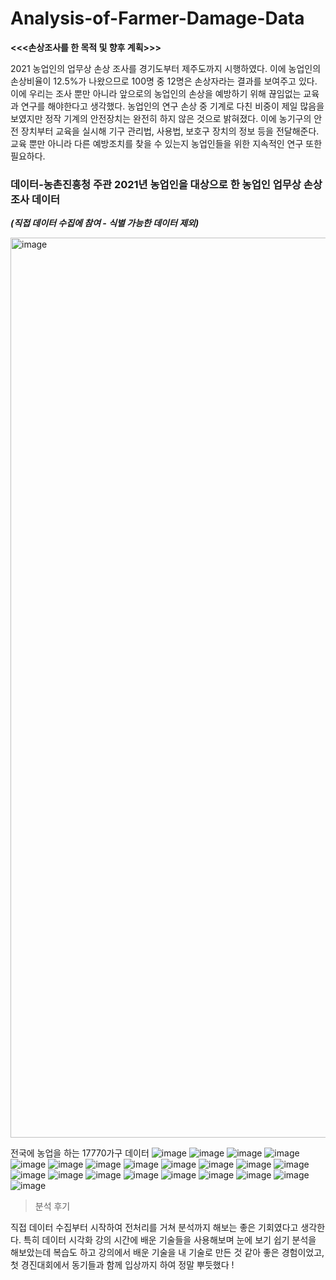 # Analysis-of-Farmer-Damage-Data

**<<<손상조사를 한 목적 및 향후 계획>>>**

2021 농업인의 업무상 손상 조사를 경기도부터 제주도까지 시행하였다. 이에 농업인의 손상비율이 12.5%가 나왔으므로
100명 중 12명은 손상자라는 결과를 보여주고 있다. 이에 우리는 조사 뿐만 아니라 앞으로의 농업인의 손상을 예방하기 위해 끊임없는 교육과 연구를 해야한다고 생각했다. 
농업인의 연구 손상 중 기계로 다친 비중이 제일 많음을 보였지만 정작 기계의 안전장치는  완전히 하지 않은 것으로 밝혀졌다. 이에 농기구의 안전 장치부터 교육을 실시해 기구 관리법, 사용법, 보호구 장치의 정보 등을 전달해준다.
교육 뿐만 아니라 다른 예방조치를 찾을 수 있는지 농업인들을 위한 지속적인 연구 또한 필요하다.


### 데이터-농촌진흥청 주관 2021년 농업인을 대상으로 한 농업인 업무상 손상 조사 데이터

***(직접 데이터 수집에 참여 - 식별 가능한 데이터 제외)***

<img width="1440" alt="image" src="https://github.com/kimtaekeong/Analysis-of-Farmer-Damage-Data/assets/113247215/5c135398-2028-48dc-81b6-afb1e4eb8d4a">


전국에 농업을 하는 17770가구 데이터
![image](https://github.com/kimtaekeong/Analysis-of-Farmer-Damage-Data/assets/113247215/93e4152d-d1be-4e78-8222-f635fd6b7c53)
![image](https://github.com/kimtaekeong/Analysis-of-Farmer-Damage-Data/assets/113247215/611c0aad-430e-459c-8e59-d89d8a279651)
![image](https://github.com/kimtaekeong/Analysis-of-Farmer-Damage-Data/assets/113247215/d215180d-ffee-4614-a825-6f02816d7f6d)
![image](https://github.com/kimtaekeong/Analysis-of-Farmer-Damage-Data/assets/113247215/e691fedb-b3b2-4977-bb72-d3cd5420a584)
![image](https://github.com/kimtaekeong/Analysis-of-Farmer-Damage-Data/assets/113247215/3d199ed4-75ac-4424-a142-9b80a91d0e28)
![image](https://github.com/kimtaekeong/Analysis-of-Farmer-Damage-Data/assets/113247215/53b5bd1c-77e6-4f3a-8de9-209be01c6bba)
![image](https://github.com/kimtaekeong/Analysis-of-Farmer-Damage-Data/assets/113247215/d131ae57-17ff-407a-9067-56ef1952ccd6)
![image](https://github.com/kimtaekeong/Analysis-of-Farmer-Damage-Data/assets/113247215/43970dd6-86dd-4f4c-b7bf-39f67ba19544)
![image](https://github.com/kimtaekeong/Analysis-of-Farmer-Damage-Data/assets/113247215/995e6dd6-6572-4174-8ee4-41098da9a074)
![image](https://github.com/kimtaekeong/Analysis-of-Farmer-Damage-Data/assets/113247215/4d0ed608-d8e9-4a2a-b201-b5eb839b7b4e)
![image](https://github.com/kimtaekeong/Analysis-of-Farmer-Damage-Data/assets/113247215/f2ffe453-16a3-41e5-b213-915cb18eba8c)
![image](https://github.com/kimtaekeong/Analysis-of-Farmer-Damage-Data/assets/113247215/b4c055ec-f604-4531-87db-162e8035f9a4)
![image](https://github.com/kimtaekeong/Analysis-of-Farmer-Damage-Data/assets/113247215/8f0c3f47-e984-42b8-aa98-0b6a99a2f2b7)
![image](https://github.com/kimtaekeong/Analysis-of-Farmer-Damage-Data/assets/113247215/bbd5a1f0-b1eb-495d-b0c4-3143099852e9)
![image](https://github.com/kimtaekeong/Analysis-of-Farmer-Damage-Data/assets/113247215/2d8a2ec4-8044-4342-8c8d-231f8f672d27)
![image](https://github.com/kimtaekeong/Analysis-of-Farmer-Damage-Data/assets/113247215/3963c0c2-a827-431e-9014-ce92bddeb945)
![image](https://github.com/kimtaekeong/Analysis-of-Farmer-Damage-Data/assets/113247215/a073c667-23bb-4a98-8bd6-a16c797a7481)
![image](https://github.com/kimtaekeong/Analysis-of-Farmer-Damage-Data/assets/113247215/89aa1496-460e-4cfd-942e-e886e57ad721)
![image](https://github.com/kimtaekeong/Analysis-of-Farmer-Damage-Data/assets/113247215/84a8aa5f-b018-459b-a2df-c14756fd2b02)
![image](https://github.com/kimtaekeong/Analysis-of-Farmer-Damage-Data/assets/113247215/3badc5d9-921d-4c23-80bf-e991fee57f07)
![image](https://github.com/kimtaekeong/Analysis-of-Farmer-Damage-Data/assets/113247215/41debd9b-1f95-49ec-a278-ee495fa60aa2)

              
          
          
        
              
           
              
          
         
          
            
                
          
            
           
         
                                                                       
           
 
                 
                
 

> 분석 후기

직접 데이터 수집부터 시작하여 전처리를 거쳐 분석까지 해보는 좋은 기회였다고 생각한다. 특히 데이터 시각화 강의 시간에 배운 기술들을 사용해보며 눈에 보기 쉽기 분석을 해보았는데 복습도 하고 강의에서 배운 기술을 내 기술로 만든 것 같아 좋은 경험이었고, 첫 경진대회에서 동기들과 함께 입상까지 하여 정말 뿌듯했다 !
